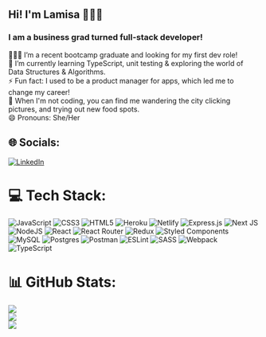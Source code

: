 ## Hi! I'm Lamisa 👩🏻‍🦱

### I am a business grad turned full-stack developer!	

👩🏻‍🎓 I’m a recent bootcamp graduate and looking for my first dev role!<br>🌱 I’m currently learning TypeScript, unit testing & exploring the world of Data Structures & Algorithms.<br>⚡ Fun fact: I used to be a product manager for apps, which led me to change my career!<br>🌆 When I'm not coding, you can find me wandering the city clicking pictures, and trying out new food spots.<br>😄 Pronouns: She/Her


## 🌐 Socials:
[![LinkedIn](https://img.shields.io/badge/LinkedIn-%230077B5.svg?logo=linkedin&logoColor=white)](https://linkedin.com/in/https://www.linkedin.com/in/lamisaadat/) 

# 💻 Tech Stack:
![JavaScript](https://img.shields.io/badge/javascript-%23323330.svg?style=flat&logo=javascript&logoColor=%23F7DF1E) ![CSS3](https://img.shields.io/badge/css3-%231572B6.svg?style=flat&logo=css3&logoColor=white) ![HTML5](https://img.shields.io/badge/html5-%23E34F26.svg?style=flat&logo=html5&logoColor=white) ![Heroku](https://img.shields.io/badge/heroku-%23430098.svg?style=flat&logo=heroku&logoColor=white) ![Netlify](https://img.shields.io/badge/netlify-%23000000.svg?style=flat&logo=netlify&logoColor=#00C7B7) ![Express.js](https://img.shields.io/badge/express.js-%23404d59.svg?style=flat&logo=express&logoColor=%2361DAFB) ![Next JS](https://img.shields.io/badge/Next-black?style=flat&logo=next.js&logoColor=white) ![NodeJS](https://img.shields.io/badge/node.js-6DA55F?style=flat&logo=node.js&logoColor=white) ![React](https://img.shields.io/badge/react-%2320232a.svg?style=flat&logo=react&logoColor=%2361DAFB) ![React Router](https://img.shields.io/badge/React_Router-CA4245?style=flat&logo=react-router&logoColor=white) ![Redux](https://img.shields.io/badge/redux-%23593d88.svg?style=flat&logo=redux&logoColor=white) ![Styled Components](https://img.shields.io/badge/styled--components-DB7093?style=flat&logo=styled-components&logoColor=white) ![MySQL](https://img.shields.io/badge/mysql-%2300f.svg?style=flat&logo=mysql&logoColor=white) ![Postgres](https://img.shields.io/badge/postgres-%23316192.svg?style=flat&logo=postgresql&logoColor=white) ![Postman](https://img.shields.io/badge/Postman-FF6C37?style=flat&logo=postman&logoColor=white) ![ESLint](https://img.shields.io/badge/ESLint-4B3263?style=flat&logo=eslint&logoColor=white) ![SASS](https://img.shields.io/badge/SASS-hotpink.svg?style=flat&logo=SASS&logoColor=white) ![Webpack](https://img.shields.io/badge/webpack-%238DD6F9.svg?style=flat&logo=webpack&logoColor=black) ![TypeScript](https://img.shields.io/badge/TypeScript-007ACC?style=for-the-badge&logo=typescript&logoColor=white)

# 📊 GitHub Stats:
![](https://github-readme-stats.vercel.app/api?username=LamiSaadat&theme=dark&hide_border=false&include_all_commits=false&count_private=false)<br/>
![](https://github-readme-streak-stats.herokuapp.com/?user=LamiSaadat&theme=dark&hide_border=false)<br/>
![](https://github-readme-stats.vercel.app/api/top-langs/?username=LamiSaadat&theme=dark&hide_border=false&include_all_commits=false&count_private=false&layout=compact)



